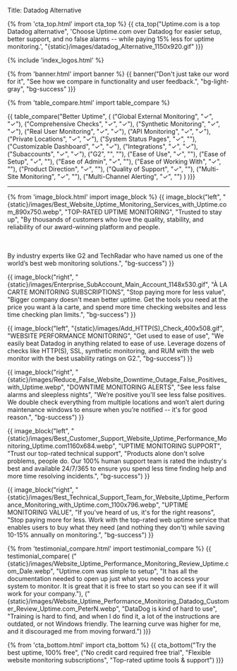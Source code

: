 Title: Datadog Alternative

{% from 'cta_top.html' import cta_top %} 
{{ cta_top("Uptime.com is a top Datadog alternative",
  'Choose Uptime.com over Datadog for easier setup, better support, and no false alarms -- while paying 15% less for uptime monitoring.',
  "{static}/images/datadog_Alternative_1150x920.gif"
)}}


 <div class="container bg-white my-5">
  {% include 'index_logos.html' %}
 </div>


{% from 'banner.html' import banner %} 
{{ banner("<span class='text-success'>Don't just take our word for it</span>",
  "See how we compare in functionality and user feedback.",
  "bg-light-gray",
  "bg-success"
)}}


{% from 'table_compare.html' import table_compare %} 
<div class="container bg-white my-5">
  {{ table_compare("Better Uptime",
    (
      ("Global External Monitoring", "✓", "✓"),
      ("Comprehensive Checks", "✓", "✓"),
      ("Synthetic Monitoring", "✓", "✓"),
      ("Real User Monitoring", "✓", "✓"),
      ("API Monitoring", "✓", "✓"),
      ("Private Locations", "✓", "✓"),
      ("System Status Pages", "✓", ""),
      ("Customizable Dashboard", "✓", "✓"),
      ("Integrations", "✓", "✓"),
      ("Subaccounts", "✓", "✓"),
      ("G2", "", ""),
      ("Ease of Use", "✓", ""),
      ("Ease of Setup", "✓", ""),
      ("Ease of Admin", "✓", ""),
      ("Ease of Working With", "✓", ""),
      ("Product Direction", "✓", ""),
      ("Quality of Support", "✓", ""),
      ("Multi-Site Monitoring", "✓", ""),
      ("Multi-Channel Alerting", "✓", "")
    )
  )}}
  <hr class="mt-5 bg-success">
</div>


{% from 'image_block.html' import image_block %}
{{ image_block("left", "{static}/images/Best_Website_Uptime_Monitoring_Services_with_Uptime.com_890x750.webp",
"TOP-RATED UPTIME MONITORING",
"Trusted to stay up",
"By thousands of customers who love the quality, stability, and reliability of our award-winning platform and people.

<br/><br/>By industry experts like G2 and TechRadar who have named us one of the world’s best web monitoring solutions.",
"bg-success") }}

{{ image_block("right", "{static}/images/Enterprise_SubAccount_Main_Account_1148x530.gif",
"À LA CARTE MONITORING SUBSCRIPTIONS",
"Stop paying more for less value",
"Bigger company doesn't mean better uptime. Get the tools you need at the price you want à la carte, and spend more time checking websites and less time checking plan limits.",
"bg-success") }}

{{ image_block("left", "{static}/images/Add_HTTP(S)_Check_400x508.gif",
"WEBSITE PERFORMANCE MONITORING",
"Get used to ease of use",
"We easily beat Datadog in anything related to ease of use. Leverage dozens of checks like HTTP(S), SSL, synthetic monitoring, and RUM with the web monitor with the best usability ratings on G2.",
"bg-success") }}

{{ image_block("right", "{static}/images/Reduce_False_Website_Downtime_Outage_False_Positives_with_Uptime.webp",
"DOWNTIME MONITORING ALERTS",
"See less false alarms and sleepless nights",
"We’re positive you'll see less false positives. We double check everything from multiple locations and won’t alert during maintenance windows to ensure when you’re notified -- it's for good reason.",
"bg-success") }}

{{ image_block("left", "{static}/images/Best_Customer_Support_Website_Uptime_Performance_Monitoring_Uptime.com1160x684.webp",
"UPTIME MONITORING SUPPORT",
"Trust our top-rated technical support",
"Products alone don't solve problems, people do. Our 100% human support team is rated the industry's best and available 24/7/365 to ensure you spend less time finding help and more time resolving incidents.",
"bg-success") }}

{{ image_block("right", "{static}/images/Best_Technical_Support_Team_for_Website_Uptime_Performance_Monitoring_with_Uptime.com_1100x796.webp",
"UPTIME MONITORING VALUE",
"If you've heard of us, it's for the right reasons",
"Stop paying more for less. Work with the top-rated web uptime service that enables users to buy what they need (and nothing they don't) while saving 10-15% annually on monitoring.",
"bg-success") }}


{% from 'testimonial_compare.html' import testimonial_compare %}
{{ testimonial_compare(
  ("{static}/images/Website_Uptime_Performance_Monitoring_Review_Uptime.com_Dale.webp",
  "Uptime.com was simple to setup",
  "It has all the documentation needed to open up just what you need to access your system to monitor. It is great that it is free to start so you can see if it will work for your company."),
  ("{static}/images/Website_Uptime_Performance_Monitoring_Datadog_Customer_Review_Uptime.com_PeterN.webp",
  "DataDog is kind of hard to use",
  "Training is hard to find, and when I do find it, a lot of the instructions are outdated, or not Windows friendly. The learning curve was higher for me, and it discouraged me from moving forward.")
  )}}


{% from 'cta_bottom.html' import cta_bottom %} 
{{ cta_bottom("Try the best uptime, 100% free",
  ("No credit card required free trial", 
  "Flexible website monitoring subscriptions",
  "Top-rated uptime tools & support")
  )}}